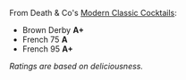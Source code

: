 From Death & Co's [Modern Classic Cocktails](http://www.amazon.com/Death-Co-Classic-Cocktails-Recipes/dp/1607745259):

* Brown Derby **A+**
* French 75 **A**
* French 95 **A+**

*Ratings are based on deliciousness.*
